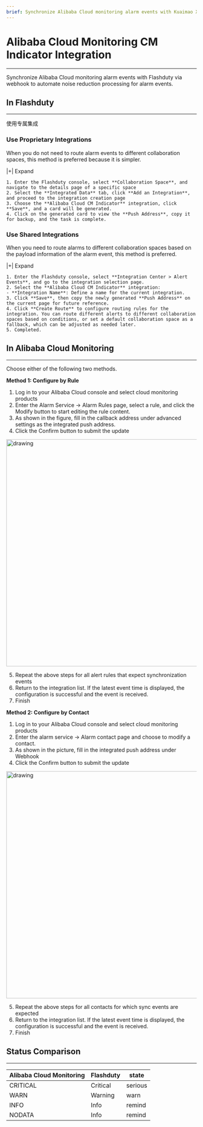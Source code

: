 ```yaml
---
brief: Synchronize Alibaba Cloud monitoring alarm events with Kuaimao Xinyun via webhook to automate noise reduction processing for alarm events
---
```


# Alibaba Cloud Monitoring CM Indicator Integration

---

Synchronize Alibaba Cloud monitoring alarm events with Flashduty via webhook to automate noise reduction processing for alarm events.

## In Flashduty
---
使用专属集成

### Use Proprietary Integrations

When you do not need to route alarm events to different collaboration spaces, this method is preferred because it is simpler.

|+| Expand

    1. Enter the Flashduty console, select **Collaboration Space**, and navigate to the details page of a specific space
    2. Select the **Integrated Data** tab, click **Add an Integration**, and proceed to the integration creation page
    3. Choose the **Alibaba Cloud CM Indicator** integration, click **Save**, and a card will be generated.
    4. Click on the generated card to view the **Push Address**, copy it for backup, and the task is complete.

### Use Shared Integrations

When you need to route alarms to different collaboration spaces based on the payload information of the alarm event, this method is preferred.

|+| Expand

    1. Enter the Flashduty console, select **Integration Center > Alert Events**, and go to the integration selection page.
    2. Select the **Alibaba Cloud CM Indicator** integration:
    - **Integration Name**: Define a name for the current integration.
    3. Click **Save**, then copy the newly generated **Push Address** on the current page for future reference.
    4. Click **Create Route** to configure routing rules for the integration. You can route different alerts to different collaboration spaces based on conditions, or set a default collaboration space as a fallback, which can be adjusted as needed later.
    5. Completed.

## In Alibaba Cloud Monitoring
---
Choose either of the following two methods.

**Method 1: Configure by Rule**

<div id="!"><ol><li>Log in to your Alibaba Cloud console and select cloud monitoring products</li><li> Enter the Alarm Service -> Alarm Rules page, select a rule, and click the Modify button to start editing the rule content.</li><li> As shown in the figure, fill in the callback address under advanced settings as the integrated push address.</li><li> Click the Confirm button to submit the update</li></ol><img alt="drawing" width="600" src="https://fcdoc.github.io/img/n5-x2vmAcZT9W1drSq44Cz74Tmi7RGcJCjr2w_n3Vls.avif"><ol start="5"><li> Repeat the above steps for all alert rules that expect synchronization events</li><li> Return to the integration list. If the latest event time is displayed, the configuration is successful and the event is received.</li><li> Finish</li></ol></div>

**Method 2: Configure by Contact**

<div id="!"><ol><li>Log in to your Alibaba Cloud console and select cloud monitoring products</li><li> Enter the alarm service -> Alarm contact page and choose to modify a contact.</li><li> As shown in the picture, fill in the integrated push address under Webhook</li><li> Click the Confirm button to submit the update</li></ol><img alt="drawing" width="600" src="https://fcdoc.github.io/img/tJbcFhqxnFI_YxB1_byBDX_PODjjD-DNSFzTXoCKZFM.avif"><ol start="5"><li> Repeat the above steps for all contacts for which sync events are expected</li><li> Return to the integration list. If the latest event time is displayed, the configuration is successful and the event is received.</li><li> Finish</li></ol></div>

## Status Comparison
---
<div class="md-block">

| Alibaba Cloud Monitoring |  Flashduty  | state |
| ------------ | -------- | ---- |
| CRITICAL     | Critical | serious |
| WARN         | Warning  | warn |
| INFO         | Info     | remind |
| NODATA       | Info     | remind |

</div>